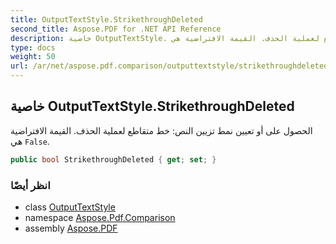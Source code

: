 ```yaml
---
title: OutputTextStyle.StrikethroughDeleted
second_title: Aspose.PDF for .NET API Reference
description: خاصية OutputTextStyle. الحصول على أو تعيين نمط خط النص: خط متقاطع لعملية الحذف. القيمة الافتراضية هي False
type: docs
weight: 50
url: /ar/net/aspose.pdf.comparison/outputtextstyle/strikethroughdeleted/
---
```

## خاصية OutputTextStyle.StrikethroughDeleted

الحصول على أو تعيين نمط تزيين النص: خط متقاطع لعملية الحذف. القيمة الافتراضية هي `False`.

```csharp
public bool StrikethroughDeleted { get; set; }
```

### انظر أيضًا

* class [OutputTextStyle](../)
* namespace [Aspose.Pdf.Comparison](../../../aspose.pdf.comparison/)
* assembly [Aspose.PDF](../../../)